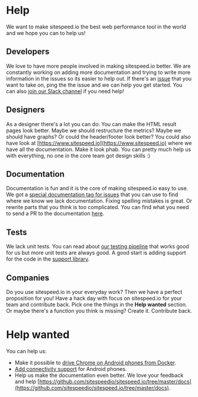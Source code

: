 # Help
We want to make sitespeed.io the best web performance tool in the world and we hope you can to help us!

## Developers
We love to have more people involved in making sitespeed.io better. We are constantly working on adding more documentation and trying to write more information in the issues so its easier to help out. If there's an [issue](https://github.com/sitespeedio/sitespeed.io/issues) that you want to take on, ping the the issue and we can help you get started. You can also [join our Slack channel](https://sitespeedio.slack.com/shared_invite/MTY5ODMzNjAwNTEyLTE0OTI0OTgzOTUtYWJjNDhiNzI2ZA) if you need help!

## Designers
As a designer there's a lot you can do: You can make the HTML result pages look better. Maybe we should restructure the metrics? Maybe we should have graphs? Or could the header/footer look better? You could also have look at [https://www.sitespeed.io](https://www.sitespeed.io) where we have all the documentation. Make it look phab. You can pretty much help us with everything, no one in the core team got design skills :)

## Documentation
Documentation is fun and it is the core of making sitespeed.io easy to use. We got a [special documentation tag for issues](https://github.com/sitespeedio/sitespeed.io/issues?q=is%3Aissue+is%3Aopen+label%3Adocumentation) that you can use to find where we know we lack documentation. Fixing spelling mistakes is great. Or rewrite parts that you think is too complicated. You can find what you need to send a PR to the documentation [here](https://github.com/sitespeedio/sitespeed.io/tree/master/docs).

## Tests
We lack unit tests. You can read about [our testing pipeline](https://www.sitespeed.io/releasing-with-confidence/) that works good for us but more unit tests are always good. A good start is adding support for the code in the [support library](https://github.com/sitespeedio/sitespeed.io/tree/master/lib/support).


## Companies
Do you use sitespeed.io in your everyday work? Then we have a perfect proposition for you! Have a hack day with focus on sitespeed.io for your team and contribute back. Pick one the things in the **Help wanted** section. Or maybe there's a function you think is missing? Create it. Contribute back.

# Help wanted
You can help us:
* Make it possible to [drive Chrome on Android phones from Docker](https://github.com/sitespeedio/browsertime/issues/312).
* [Add connectivity support](https://github.com/sitespeedio/browsertime/issues/313) for Android phones.
* Help us make the documentation even better. We love your feedback and help [https://github.com/sitespeedio/sitespeed.io/tree/master/docs](https://github.com/sitespeedio/sitespeed.io/tree/master/docs).
